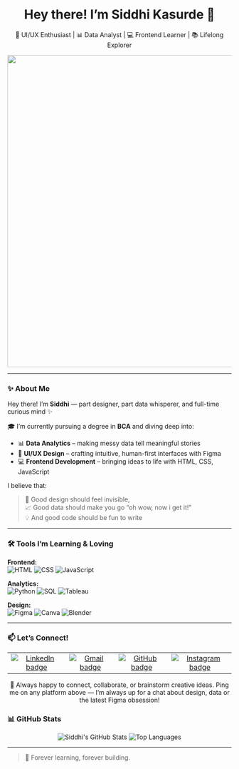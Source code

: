 <h1 align="center">Hey there! I’m Siddhi Kasurde 👋</h1>
<p align="center">🎨 UI/UX Enthusiast | 📊 Data Analyst | 💻 Frontend Learner | 📚 Lifelong Explorer</p>

<div align="center">
  <img src="https://media.giphy.com/media/L1R1tvI9svkIWwpVYr/giphy.gif" width="700" />
</div>

---

### ✨ About Me

Hey there! I’m **Siddhi** — part designer, part data whisperer, and full-time curious mind ✨

🎓 I’m currently pursuing a degree in **BCA** and diving deep into:
- 📊 **Data Analytics** – making messy data tell meaningful stories
- 🎨 **UI/UX Design** – crafting intuitive, human-first interfaces with Figma
- 💻 **Frontend Development** – bringing ideas to life with HTML, CSS, JavaScript

I believe that:
> 🧠 Good design should feel invisible,  
> 📈 Good data should make you go “oh wow, now i get it!"  
> 💡 And good code should be fun to write 
---

### 🛠 Tools I’m Learning & Loving

**Frontend:**  
![HTML](https://img.shields.io/badge/HTML-E44D26?style=for-the-badge&logo=html5&logoColor=white)
![CSS](https://img.shields.io/badge/CSS-1572B6?style=for-the-badge&logo=css3)
![JavaScript](https://img.shields.io/badge/JavaScript-F7DF1E?style=for-the-badge&logo=javascript&logoColor=black)

**Analytics:**  
![Python](https://img.shields.io/badge/Python-3776AB?style=for-the-badge&logo=python&logoColor=white)
![SQL](https://img.shields.io/badge/SQL-336791?style=for-the-badge&logo=mysql&logoColor=white)
![Tableau](https://img.shields.io/badge/Tableau-E97627?style=for-the-badge&logo=tableau&logoColor=white)

**Design:**  
![Figma](https://img.shields.io/badge/Figma-F24E1E?style=for-the-badge&logo=figma&logoColor=white)
![Canva](https://img.shields.io/badge/Canva-00C4CC?style=for-the-badge&logo=canva&logoColor=white)
![Blender](https://img.shields.io/badge/Blender-F5792A?style=for-the-badge&logo=blender&logoColor=white)

---

### 📫 Let’s&nbsp;Connect!

<table>
  <tr>
    <td align="center">
      <a href="https://www.linkedin.com/in/siddhikasurde/" target="_blank">
        <img src="https://img.shields.io/badge/LinkedIn-0A66C2?style=for-the-badge&logo=linkedin&logoColor=white" alt="LinkedIn badge"/>
      </a>
    </td>
    <td align="center">
      <a href="mailto:siddhi.k@somaiya.edu" target="_blank">
        <img src="https://img.shields.io/badge/Email-D14836?style=for-the-badge&logo=gmail&logoColor=white" alt="Gmail badge"/>
      </a>
    </td>
    <td align="center">
      <a href="https://github.com/siddhikasurde" target="_blank">
        <img src="https://img.shields.io/badge/GitHub-181717?style=for-the-badge&logo=github&logoColor=white" alt="GitHub badge"/>
      </a>
    </td>
    <td align="center">
      <a href="https://www.instagram.com/siddhii.k_7/" target="_blank">
        <img src="https://img.shields.io/badge/Instagram-E4405F?style=for-the-badge&logo=instagram&logoColor=white" alt="Instagram badge"/>
      </a>
    </td>
  </tr>
</table>

<div align="center">
   🤝 Always happy to connect, collaborate, or brainstorm creative ideas.  
  Ping me on any platform above — I’m always up for a chat about design, data or the latest Figma obsession!  
</div>

### 📊 GitHub Stats

<div align="center">

![Siddhi's GitHub Stats](https://github-readme-stats.vercel.app/api?username=SiddhiKasurde&show_icons=true&theme=gradient)
![Top Languages](https://github-readme-stats.vercel.app/api/top-langs/?username=SiddhiKasurde&layout=compact&theme=gradient)

</div>

---

> 🌱 Forever learning, forever building.
